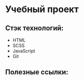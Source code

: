 # Учебный проект
## Стэк технологий:
* HTML
* SCSS
* JavaScript
* Git
## Полезные ссылки:
[doka.guide]: https://doka.guide
[bem-validator]: https://nglazov.github.io/bem-validator-page/
[spacingjs]: https://chrome.google.com/webstore/detail/spacingjs/fhjegjndanjcamfldhenjnhnjheecgcc
[landing]: https://victor-stepanov.github.io/landing-repair-camera/
[figma]: https://www.figma.com/file/G3UWFlQmNtNs67751YiDH2/Month-of-Landings?node-id=2%3A1692
